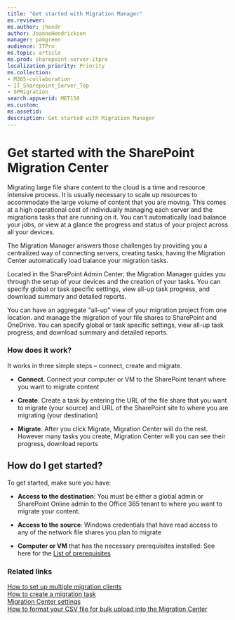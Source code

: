 ```yaml
---
title: "Get started with Migration Manager"
ms.reviewer: 
ms.author: jhendr
author: JoanneHendrickson
manager: pamgreen
audience: ITPro
ms.topic: article
ms.prod: sharepoint-server-itpro
localization_priority: Priority
ms.collection: 
- M365-collaboration
- IT_Sharepoint_Server_Top
- SPMigration
search.appverid: MET150
ms.custom: 
ms.assetid: 
description: Get started with Migration Manager
---
```



# Get started with the SharePoint Migration Center 

Migrating large file share content to the cloud is a time and resource intensive process. It is usually necessary to scale up resources to accommodate the large volume of content that you are moving.  This comes at a high operational cost of individually managing each server and the migrations tasks that are running on it. You can’t automatically load balance your jobs, or view at a glance the progress and status of your project across all your devices.

The Migration Manager answers those challenges by providing you a centralized way of connecting servers, creating tasks, having the Migration Center automatically load balance your migration tasks.  

Located in the SharePoint Admin Center, the Migration Manager guides you through the setup of your devices and the creation of your tasks.  You can specify global or task specific settings, view all-up task progress, and download summary and detailed reports.

You can have an aggregate "all-up" view of your migration project from one location.   and manage the migration of your file shares to SharePoint and OneDrive. You can specify global or task specific settings, view all-up task progress, and download summary and detailed reports.



### How does it work? 

It works in three simple steps – connect, create and migrate.

- **Connect**. Connect your computer or VM to the SharePoint tenant where you want to migrate content

- **Create**. Create a task by entering the URL of the file share that you want to migrate (your source) and URL of the SharePoint site to where you are migrating (your destination) 

- **Migrate**.  After you click Migrate, Migration Center will do the rest. However many tasks you create, Migration Center will you can see their progress, download reports


## How do I get started? 

To get started, make sure you have:
 
- **Access to the destination**: You must be either a global admin or SharePoint Online admin to the Office 365 tenant to where you want to migrate your content.

- **Access to the source**: Windows credentials that have read access to any of the network file shares you plan to migrate 

- **Computer or VM** that has the necessary prerequisites installed:  See here for the [List of prerequisites](mo-setup-clients.md)  


### Related links

[How to set up multiple migration clients](mo-setup-clients.md)</br>
[How to create a migration task]()</br>
[Migration Center settings](mo-settings)</br>
[How to format your CSV file for bulk upload into the Migration Center](mo-bulk-upload-format.md)</br>